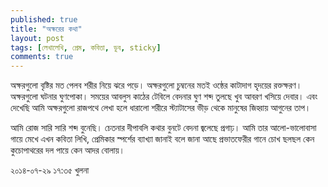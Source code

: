 ```yaml
---
published: true
title: "অক্ষরের কথা"
layout: post
tags: [লেখালেখি, প্রেম, কবিতা, ডুব, sticky]
comments: true
---
```

অক্ষরগুলো বৃষ্টির মত পেলব শরীর নিয়ে
ঝরে পড়ে।
অক্ষরগুলো চুম্বনের মতই
ওষ্ঠের কাটাদাগ
হৃদয়ের রক্তক্ষরণ।
অক্ষরগুলো ঘটনার ঘুণপোকা।
সময়ের আবলুস কাঠের টেবিলে
বেদনার ঘুণ
শব্দ তুলছে খুব
আবরণ খসিয়ে দেবার।
এবং দেখেছি আমি অক্ষরগুলো
রাজপথে লেখা হলে
ধারালো শরীরে
স্ট্যাটাসের ভীড় থেকে
মানুষের জিহ্বায় আগুনের তাপ।

আমি রোজ সারি সারি শব্দ বুনেছি।
চেতনার দীপাবলি
কথার বুনটে বেদনা জ্বলেছে প্রগাঢ়।
আমি তার আলো-ভালোবাসা গায়ে মেখে
এখন কবিতা লিখি,
প্রেমিকার স্পর্শের ব্যাখ্যা জানাই বলে জানা আছে
প্রভাতফেরীর গানে চোখ ছলছল কেন
কুচোপাথরের দল পায়ে কেন আদর বোলায়।

২০১৪-০৭-২৯ ১৭:৩৫
খুলনা
